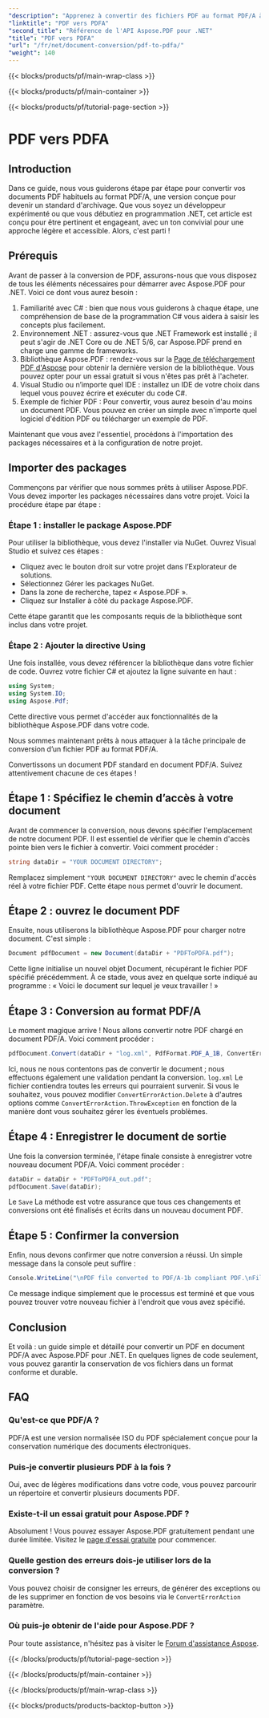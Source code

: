 ```yaml
---
"description": "Apprenez à convertir des fichiers PDF au format PDF/A à l'aide d'Aspose.PDF pour .NET avec ce didacticiel étape par étape."
"linktitle": "PDF vers PDFA"
"second_title": "Référence de l'API Aspose.PDF pour .NET"
"title": "PDF vers PDFA"
"url": "/fr/net/document-conversion/pdf-to-pdfa/"
"weight": 140
---
```


{{< blocks/products/pf/main-wrap-class >}}

{{< blocks/products/pf/main-container >}}

{{< blocks/products/pf/tutorial-page-section >}}

# PDF vers PDFA

## Introduction

Dans ce guide, nous vous guiderons étape par étape pour convertir vos documents PDF habituels au format PDF/A, une version conçue pour devenir un standard d'archivage. Que vous soyez un développeur expérimenté ou que vous débutiez en programmation .NET, cet article est conçu pour être pertinent et engageant, avec un ton convivial pour une approche légère et accessible. Alors, c'est parti !

## Prérequis

Avant de passer à la conversion de PDF, assurons-nous que vous disposez de tous les éléments nécessaires pour démarrer avec Aspose.PDF pour .NET. Voici ce dont vous aurez besoin :

1. Familiarité avec C# : bien que nous vous guiderons à chaque étape, une compréhension de base de la programmation C# vous aidera à saisir les concepts plus facilement.
2. Environnement .NET : assurez-vous que .NET Framework est installé ; il peut s'agir de .NET Core ou de .NET 5/6, car Aspose.PDF prend en charge une gamme de frameworks.
3. Bibliothèque Aspose.PDF : rendez-vous sur la [Page de téléchargement PDF d'Aspose](https://releases.aspose.com/pdf/net) pour obtenir la dernière version de la bibliothèque. Vous pouvez opter pour un essai gratuit si vous n'êtes pas prêt à l'acheter.
4. Visual Studio ou n’importe quel IDE : installez un IDE de votre choix dans lequel vous pouvez écrire et exécuter du code C#.
5. Exemple de fichier PDF : Pour convertir, vous aurez besoin d'au moins un document PDF. Vous pouvez en créer un simple avec n'importe quel logiciel d'édition PDF ou télécharger un exemple de PDF.

Maintenant que vous avez l'essentiel, procédons à l'importation des packages nécessaires et à la configuration de notre projet.

## Importer des packages

Commençons par vérifier que nous sommes prêts à utiliser Aspose.PDF. Vous devez importer les packages nécessaires dans votre projet. Voici la procédure étape par étape :

### Étape 1 : installer le package Aspose.PDF

Pour utiliser la bibliothèque, vous devez l'installer via NuGet. Ouvrez Visual Studio et suivez ces étapes :

- Cliquez avec le bouton droit sur votre projet dans l’Explorateur de solutions.
- Sélectionnez Gérer les packages NuGet.
- Dans la zone de recherche, tapez « Aspose.PDF ».
- Cliquez sur Installer à côté du package Aspose.PDF.

Cette étape garantit que les composants requis de la bibliothèque sont inclus dans votre projet.

### Étape 2 : Ajouter la directive Using

Une fois installée, vous devez référencer la bibliothèque dans votre fichier de code. Ouvrez votre fichier C# et ajoutez la ligne suivante en haut :

```csharp
using System;
using System.IO;
using Aspose.Pdf;
```

Cette directive vous permet d'accéder aux fonctionnalités de la bibliothèque Aspose.PDF dans votre code.

Nous sommes maintenant prêts à nous attaquer à la tâche principale de conversion d’un fichier PDF au format PDF/A.

Convertissons un document PDF standard en document PDF/A. Suivez attentivement chacune de ces étapes !

## Étape 1 : Spécifiez le chemin d’accès à votre document

Avant de commencer la conversion, nous devons spécifier l'emplacement de notre document PDF. Il est essentiel de vérifier que le chemin d'accès pointe bien vers le fichier à convertir. Voici comment procéder :

```csharp
string dataDir = "YOUR DOCUMENT DIRECTORY";
```

Remplacez simplement `"YOUR DOCUMENT DIRECTORY"` avec le chemin d'accès réel à votre fichier PDF. Cette étape nous permet d'ouvrir le document.

## Étape 2 : ouvrez le document PDF

Ensuite, nous utiliserons la bibliothèque Aspose.PDF pour charger notre document. C'est simple :

```csharp
Document pdfDocument = new Document(dataDir + "PDFToPDFA.pdf");
```

Cette ligne initialise un nouvel objet Document, récupérant le fichier PDF spécifié précédemment. À ce stade, vous avez en quelque sorte indiqué au programme : « Voici le document sur lequel je veux travailler ! »

## Étape 3 : Conversion au format PDF/A

Le moment magique arrive ! Nous allons convertir notre PDF chargé en document PDF/A. Voici comment procéder :

```csharp
pdfDocument.Convert(dataDir + "log.xml", PdfFormat.PDF_A_1B, ConvertErrorAction.Delete);
```

Ici, nous ne nous contentons pas de convertir le document ; nous effectuons également une validation pendant la conversion. `log.xml` Le fichier contiendra toutes les erreurs qui pourraient survenir. Si vous le souhaitez, vous pouvez modifier `ConvertErrorAction.Delete` à d'autres options comme `ConvertErrorAction.ThrowException` en fonction de la manière dont vous souhaitez gérer les éventuels problèmes.

## Étape 4 : Enregistrer le document de sortie

Une fois la conversion terminée, l'étape finale consiste à enregistrer votre nouveau document PDF/A. Voici comment procéder :

```csharp
dataDir = dataDir + "PDFToPDFA_out.pdf";
pdfDocument.Save(dataDir);
```

Le `Save` La méthode est votre assurance que tous ces changements et conversions ont été finalisés et écrits dans un nouveau document PDF.

## Étape 5 : Confirmer la conversion

Enfin, nous devons confirmer que notre conversion a réussi. Un simple message dans la console peut suffire :

```csharp
Console.WriteLine("\nPDF file converted to PDF/A-1b compliant PDF.\nFile saved at " + dataDir);
```

Ce message indique simplement que le processus est terminé et que vous pouvez trouver votre nouveau fichier à l'endroit que vous avez spécifié.

## Conclusion

Et voilà : un guide simple et détaillé pour convertir un PDF en document PDF/A avec Aspose.PDF pour .NET. En quelques lignes de code seulement, vous pouvez garantir la conservation de vos fichiers dans un format conforme et durable.


## FAQ

### Qu'est-ce que PDF/A ?
PDF/A est une version normalisée ISO du PDF spécialement conçue pour la conservation numérique des documents électroniques.

### Puis-je convertir plusieurs PDF à la fois ?
Oui, avec de légères modifications dans votre code, vous pouvez parcourir un répertoire et convertir plusieurs documents PDF.

### Existe-t-il un essai gratuit pour Aspose.PDF ?
Absolument ! Vous pouvez essayer Aspose.PDF gratuitement pendant une durée limitée. Visitez le [page d'essai gratuite](https://releases.aspose.com/) pour commencer.

### Quelle gestion des erreurs dois-je utiliser lors de la conversion ?
Vous pouvez choisir de consigner les erreurs, de générer des exceptions ou de les supprimer en fonction de vos besoins via le `ConvertErrorAction` paramètre.

### Où puis-je obtenir de l'aide pour Aspose.PDF ?
Pour toute assistance, n'hésitez pas à visiter le [Forum d'assistance Aspose](https://forum.aspose.com/c/pdf/10).

{{< /blocks/products/pf/tutorial-page-section >}}

{{< /blocks/products/pf/main-container >}}

{{< /blocks/products/pf/main-wrap-class >}}

{{< blocks/products/products-backtop-button >}}